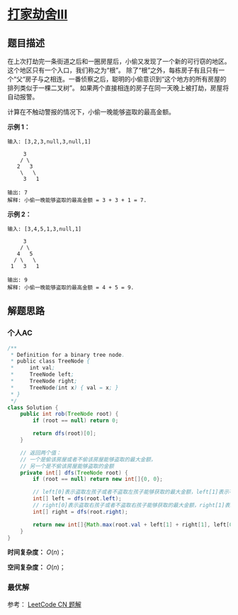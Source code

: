 # [打家劫舍III]()

## 题目描述

在上次打劫完一条街道之后和一圈房屋后，小偷又发现了一个新的可行窃的地区。这个地区只有一个入口，我们称之为“根”。 除了“根”之外，每栋房子有且只有一个“父“房子与之相连。一番侦察之后，聪明的小偷意识到“这个地方的所有房屋的排列类似于一棵二叉树”。 如果两个直接相连的房子在同一天晚上被打劫，房屋将自动报警。

计算在不触动警报的情况下，小偷一晚能够盗取的最高金额。

**示例 1：**

```
输入: [3,2,3,null,3,null,1]

     3
    / \
   2   3
    \   \ 
     3   1

输出: 7 
解释: 小偷一晚能够盗取的最高金额 = 3 + 3 + 1 = 7.
```

**示例 2：**

```
输入: [3,4,5,1,3,null,1]

     3
    / \
   4   5
  / \   \ 
 1   3   1

输出: 9
解释: 小偷一晚能够盗取的最高金额 = 4 + 5 = 9.
```

## 解题思路

### 个人AC

```java
/**
 * Definition for a binary tree node.
 * public class TreeNode {
 *     int val;
 *     TreeNode left;
 *     TreeNode right;
 *     TreeNode(int x) { val = x; }
 * }
 */
class Solution {
    public int rob(TreeNode root) {
        if (root == null) return 0;

        return dfs(root)[0];
    }

    // 返回两个值：
    // 一个是偷该房屋或者不偷该房屋能够盗取的最大金额，
    // 另一个是不偷该房屋能够盗取的金额
    private int[] dfs(TreeNode root) {
        if (root == null) return new int[]{0, 0};

        // left[0]表示盗取左孩子或者不盗取左孩子能够获取的最大金额，left[1]表示不盗取左孩子（房屋）获取的金额
        int[] left = dfs(root.left);
        // right[0]表示盗取右孩子或者不盗取右孩子能够获取的最大金额，right[1]表示不盗取右孩子（房屋）获取的金额
        int[] right = dfs(root.right);

        return new int[]{Math.max(root.val + left[1] + right[1], left[0] + right[0]), left[0] + right[0]};
    }
}
```

**时间复杂度：** $O(n)$；

**空间复杂度：** $O(n)$；

### 最优解

参考： [LeetCode CN 题解](https://leetcode-cn.com/problems/house-robber-iii/solution/dong-tai-gui-hua-by-powcai-13/)

